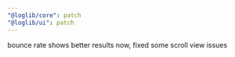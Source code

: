 ```yaml
---
"@loglib/core": patch
"@loglib/ui": patch
---
```


bounce rate shows better results now, fixed some scroll view issues

